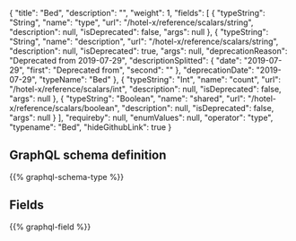 {
  "title": "Bed",
  "description": "",
  "weight": 1,
  "fields": [
    {
      "typeString": "String",
      "name": "type",
      "url": "/hotel-x/reference/scalars/string",
      "description": null,
      "isDeprecated": false,
      "args": null
    },
    {
      "typeString": "String",
      "name": "description",
      "url": "/hotel-x/reference/scalars/string",
      "description": null,
      "isDeprecated": true,
      "args": null,
      "deprecationReason": "Deprecated from 2019-07-29",
      "descriptionSplitted": {
        "date": "2019-07-29",
        "first": "Deprecated from",
        "second": ""
      },
      "deprecationDate": "2019-07-29",
      "typeName": "Bed"
    },
    {
      "typeString": "Int",
      "name": "count",
      "url": "/hotel-x/reference/scalars/int",
      "description": null,
      "isDeprecated": false,
      "args": null
    },
    {
      "typeString": "Boolean",
      "name": "shared",
      "url": "/hotel-x/reference/scalars/boolean",
      "description": null,
      "isDeprecated": false,
      "args": null
    }
  ],
  "requireby": null,
  "enumValues": null,
  "operator": "type",
  "typename": "Bed",
  "hideGithubLink": true
}
## GraphQL schema definition

{{% graphql-schema-type %}}

## Fields

{{% graphql-field %}}
